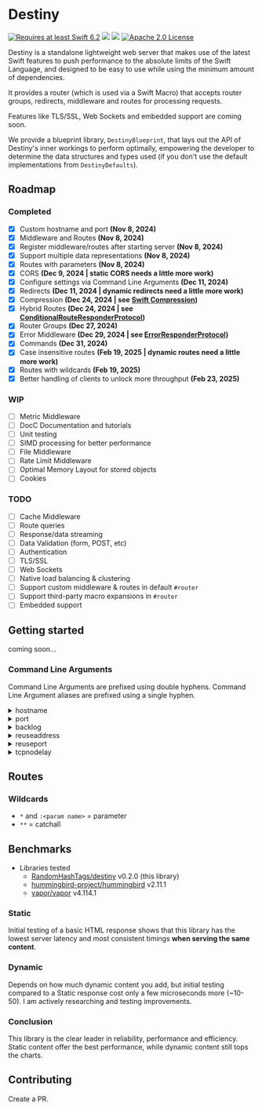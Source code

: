 # Destiny

<a href="https://swift.org"><img src="https://img.shields.io/badge/Swift-6.2+-F05138?style=&logo=swift" alt="Requires at least Swift 6.2"></a> <img src="https://img.shields.io/badge/Platforms-Any-gold"> <a href="https://discord.com/invite/VyuFQUpcUz"><img src="https://img.shields.io/badge/Chat-Discord-7289DA?style=&logo=discord"></a> <a href="https://github.com/RandomHashTags/destiny/blob/main/LICENSE"><img src="https://img.shields.io/badge/License-Apache_2.0-blue" alt="Apache 2.0 License"></a>

Destiny is a standalone lightweight web server that makes use of the latest Swift features to push performance to the absolute limits of the Swift Language, and designed to be easy to use while using the minimum amount of dependencies.

It provides a router (which is used via a Swift Macro) that accepts router groups, redirects, middleware and routes for processing requests.

Features like TLS/SSL, Web Sockets and embedded support are coming soon.

We provide a blueprint library, `DestinyBlueprint`, that lays out the API of Destiny's inner workings to perform optimally, empowering the developer to determine the data structures and types used (if you don't use the default implementations from `DestinyDefaults`).

## Roadmap

### Completed

- [x] Custom hostname and port <b>(Nov 8, 2024)</b>
- [x] Middleware and Routes <b>(Nov 8, 2024)</b>
- [x] Register middleware/routes after starting server <b>(Nov 8, 2024)</b>
- [x] Support multiple data representations <b>(Nov 8, 2024)</b>
- [x] Routes with parameters <b>(Nov 8, 2024)</b>
- [x] CORS <b>(Dec 9, 2024 | static CORS needs a little more work)</b>
- [x] Configure settings via Command Line Arguments <b>(Dec 11, 2024)</b>
- [x] Redirects <b>(Dec 11, 2024 | dynamic redirects need a little more work)</b>
- [x] Compression <b>(Dec 24, 2024 | see [Swift Compression](https://github.com/RandomHashTags/swift-compression))</b>
- [x] Hybrid Routes <b>(Dec 24, 2024 | see [ConditionalRouteResponderProtocol](https://github.com/RandomHashTags/destiny/tree/main/Sources/DestinyUtilities/routes/responders/ConditionalRouteResponderProtocol.swift))</b>
- [x] Router Groups <b>(Dec 27, 2024)</b>
- [x] Error Middleware <b>(Dec 29, 2024 | see [ErrorResponderProtocol](https://github.com/RandomHashTags/destiny/tree/main/Sources/DestinyUtilities/routes/responders/ErrorResponderProtocol.swift))</b>
- [x] Commands <b>(Dec 31, 2024)</b>
- [x] Case insensitive routes <b>(Feb 19, 2025 | dynamic routes need a little more work)</b>
- [x] Routes with wildcards <b>(Feb 19, 2025)</b>
- [x] Better handling of clients to unlock more throughput <b>(Feb 23, 2025)</b>

### WIP

- [ ] Metric Middleware
- [ ] DocC Documentation and tutorials
- [ ] Unit testing
- [ ] SIMD processing for better performance
- [ ] File Middleware
- [ ] Rate Limit Middleware
- [ ] Optimal Memory Layout for stored objects
- [ ] Cookies

### TODO

- [ ] Cache Middleware
- [ ] Route queries
- [ ] Response/data streaming
- [ ] Data Validation (form, POST, etc)
- [ ] Authentication
- [ ] TLS/SSL
- [ ] Web Sockets
- [ ] Native load balancing & clustering
- [ ] Support custom middleware & routes in default `#router`
- [ ] Support third-party macro expansions in `#router`
- [ ] Embedded support

## Getting started

coming soon...

### Command Line Arguments

Command Line Arguments are prefixed using double hyphens. Command Line Argument aliases are prefixed using a single hyphen.

<details>

<summary>hostname</summary>

Assign the hostname of the server.

- Aliases: `h`
- Usage: `--hostname <hostname>`

</details>

<details>

<summary>port</summary>

Assigns the port of the server.

- Aliases: `p`
- Usage: `--port <port>`

</details>

<details>

<summary>backlog</summary>

Assigns the maximum pending connections the server can queue.

- Aliases: `b`
- Usage: `--backlog <max pending connections>`

</details>

<details>

<summary>reuseaddress</summary>

Allows the server to reuse the address if its in a TIME_WAIT state, avoiding "address already in use" errors when restarting quickly.

- Aliases: `ra`
- Usage: `--reuseaddress <true | false>`

</details>

<details>

<summary>reuseport</summary>

Allows multiple processes to bind to the same port, avoiding contention on a single socket, while enabling load balancing at the kernel level.

- Aliases: `rp`
- Usage: `--reuseport <true | false>`

</details>

<details>

<summary>tcpnodelay</summary>

Disables Nagle's algorithm, which buffers small packets before sending them, to improve latency for real-time applications.

- Aliases: `tcpnd`
- Usage: `--tcpnodelay <true | false>`

</details>

## Routes

### Wildcards

- `*` and `:<param name>` = parameter
- `**` = catchall


## Benchmarks

- Libraries tested
  - [RandomHashTags/destiny](https://github.com/RandomHashTags/destiny) v0.2.0 (this library)
  - [hummingbird-project/hummingbird](https://github.com/hummingbird-project/hummingbird) v2.11.1
  - [vapor/vapor](https://github.com/vapor/vapor) v4.114.1

### Static

Initial testing of a basic HTML response shows that this library has the lowest server latency and most consistent timings **when serving the same content**.

### Dynamic

Depends on how much dynamic content you add, but initial testing compared to a Static response cost only a few microseconds more (~10-50). I am actively researching and testing improvements.

### Conclusion

This library is the clear leader in reliability, performance and efficiency. Static content offer the best performance, while dynamic content still tops the charts.

## Contributing

Create a PR.